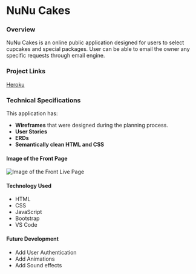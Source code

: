 # NuNu Cakes

### Overview
NuNu Cakes is an online public application designed for users to select cupcakes and special packages. User can be able to email the owner any specific requests through email engine. 

### Project Links

[Heroku](https://www.nunucakes.com/)


### Technical Specifications

This application has:

* **Wireframes** that were designed during the planning process.
* **User Stories**
* **ERDs**
* **Semantically clean HTML and CSS**


#### Image of the Front Page
![Image of the Front Live Page](https://scontent.fatl1-1.fna.fbcdn.net/v/t1.0-9/69215111_10156759740964624_2302834616551079936_o.jpg?_nc_cat=102&_nc_oc=AQnWebg7NyKMXoFRP3_Z5aVZrzfcPgrsFO0AIDV5QzEhk3V7_24CJNeNYWTgo1HIm5Tr1ImKEvHuOv9dwAHDedjP&_nc_ht=scontent.fatl1-1.fna&oh=33a66ef5225ec83110bd2b4691a040b9&oe=5E22C362)


#### Technology Used
- HTML
- CSS
- JavaScript
- Bootstrap
- VS Code

#### Future Development
- Add User Authentication
- Add Animations
- Add Sound effects


